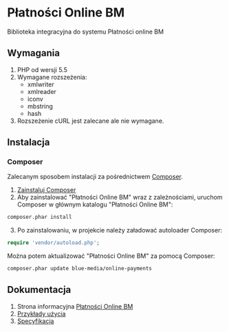 # Płatności Online BM

Biblioteka integracyjna do systemu Płatności online BM

## Wymagania

1. PHP od wersji 5.5
2. Wymagane rozszeżenia:
    - xmlwriter
    - xmlreader
    - iconv
    - mbstring
    - hash
3. Rozszeżenie cURL jest zalecane ale nie wymagane.

## Instalacja

### Composer

Zalecanym sposobem instalacji za pośrednictwem [Composer](http://getcomposer.org).

1. [Zainstaluj Composer](https://getcomposer.org/doc/00-intro.md#installation-linux-unix-osx)
2. Aby zainstalować "Płatności Online BM" wraz z zależnościami, uruchom Composer w głównym katalogu "Płatności Online BM":

```bash
composer.phar install
```

3. Po zainstalowaniu, w projekcie należy załadować autoloader Composer:

```php
require 'vendor/autoload.php';
```

Można potem aktualizować "Płatności Online BM" za pomocą Composer:

```bash
composer.phar update blue-media/online-payments
```

## Dokumentacja

1. Strona informacyjna [Płatności Online BM](https://platnosci.bm.pl/)
2. [Przykłady użycia](examples)
2. [Specyfikacja](docs/System_platnosci_online_obsluga_transakcji_2.3.2.pdf)
